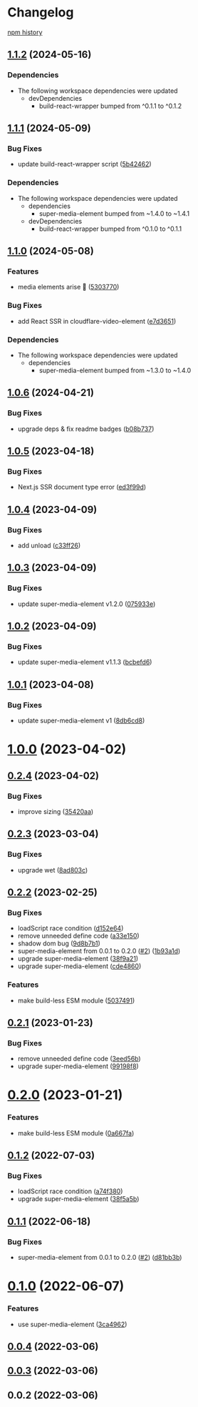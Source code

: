 # Changelog

[npm history][1]

[1]: https://www.npmjs.com/package/jwplayer-video-element?activeTab=versions



## [1.1.2](https://github.com/muxinc/media-elements/compare/jwplayer-video-element@1.1.1...jwplayer-video-element@1.1.2) (2024-05-16)


### Dependencies

* The following workspace dependencies were updated
  * devDependencies
    * build-react-wrapper bumped from ^0.1.1 to ^0.1.2

## [1.1.1](https://github.com/muxinc/media-elements/compare/jwplayer-video-element@1.1.0...jwplayer-video-element@1.1.1) (2024-05-09)


### Bug Fixes

* update build-react-wrapper script ([5b42462](https://github.com/muxinc/media-elements/commit/5b42462794192a19b730e7aaabba5646300f0a05))


### Dependencies

* The following workspace dependencies were updated
  * dependencies
    * super-media-element bumped from ~1.4.0 to ~1.4.1
  * devDependencies
    * build-react-wrapper bumped from ^0.1.0 to ^0.1.1

## [1.1.0](https://github.com/muxinc/media-elements/compare/jwplayer-video-element-v1.0.6...jwplayer-video-element@1.1.0) (2024-05-08)


### Features

* media elements arise 🌱 ([5303770](https://github.com/muxinc/media-elements/commit/530377067b9d87b464b3c4eadc93c6b210deac56))


### Bug Fixes

* add React SSR in cloudflare-video-element ([e7d3651](https://github.com/muxinc/media-elements/commit/e7d36517ce2682a6642e3dbcb2e48875678d53bd))


### Dependencies

* The following workspace dependencies were updated
  * dependencies
    * super-media-element bumped from ~1.3.0 to ~1.4.0

## [1.0.6](https://github.com/luwes/jwplayer-video-element/compare/v1.0.5...v1.0.6) (2024-04-21)


### Bug Fixes

* upgrade deps & fix readme badges ([b08b737](https://github.com/luwes/jwplayer-video-element/commit/b08b7375c1953ec0c2d7ccac24511bba85079fd0))


## [1.0.5](https://github.com/luwes/jwplayer-video-element/compare/v1.0.4...v1.0.5) (2023-04-18)


### Bug Fixes

* Next.js SSR document type error ([ed3f99d](https://github.com/luwes/jwplayer-video-element/commit/ed3f99dfa4609970191fe1496a01776add2516a8))



## [1.0.4](https://github.com/luwes/jwplayer-video-element/compare/v1.0.3...v1.0.4) (2023-04-09)


### Bug Fixes

* add unload ([c33ff26](https://github.com/luwes/jwplayer-video-element/commit/c33ff267727eae54bad39158f3157bca738cd12b))



## [1.0.3](https://github.com/luwes/jwplayer-video-element/compare/v1.0.2...v1.0.3) (2023-04-09)


### Bug Fixes

* update super-media-element v1.2.0 ([075933e](https://github.com/luwes/jwplayer-video-element/commit/075933e170769799796281e3a749c2f2b5e1cf9f))



## [1.0.2](https://github.com/luwes/jwplayer-video-element/compare/v1.0.1...v1.0.2) (2023-04-09)


### Bug Fixes

* update super-media-element v1.1.3 ([bcbefd6](https://github.com/luwes/jwplayer-video-element/commit/bcbefd6018ca3bac3744149402519a4f07c0642b))



## [1.0.1](https://github.com/luwes/jwplayer-video-element/compare/v1.0.0...v1.0.1) (2023-04-08)


### Bug Fixes

* update super-media-element v1 ([8db6cd8](https://github.com/luwes/jwplayer-video-element/commit/8db6cd86e2ef3f4ac148c6c38619b2da90deefe0))



# [1.0.0](https://github.com/luwes/jwplayer-video-element/compare/v0.2.4...v1.0.0) (2023-04-02)



## [0.2.4](https://github.com/luwes/jwplayer-video-element/compare/v0.2.3...v0.2.4) (2023-04-02)


### Bug Fixes

* improve sizing ([35420aa](https://github.com/luwes/jwplayer-video-element/commit/35420aa7f74316e298b33b68a397dc0b22c48475))



## [0.2.3](https://github.com/luwes/jwplayer-video-element/compare/v0.2.2...v0.2.3) (2023-03-04)


### Bug Fixes

* upgrade wet ([8ad803c](https://github.com/luwes/jwplayer-video-element/commit/8ad803c35e872adf6cf6e807dc0294319ff8d667))



## [0.2.2](https://github.com/luwes/jwplayer-video-element/compare/v0.1.0...v0.2.2) (2023-02-25)


### Bug Fixes

* loadScript race condition ([d152e64](https://github.com/luwes/jwplayer-video-element/commit/d152e644abb321dfbd35f1e10cae82c339e1e029))
* remove unneeded define code ([a33e150](https://github.com/luwes/jwplayer-video-element/commit/a33e150a7172c51419428aece6a86d48d8687229))
* shadow dom bug ([9d8b7b1](https://github.com/luwes/jwplayer-video-element/commit/9d8b7b12c0b79ef9421d1cd5e7f2a3152ab4bddf))
* super-media-element from 0.0.1 to 0.2.0 ([#2](https://github.com/luwes/jwplayer-video-element/issues/2)) ([1b93a1d](https://github.com/luwes/jwplayer-video-element/commit/1b93a1d3c77ffd8d7f1cc1a8d8bb5396bd940659))
* upgrade super-media-element ([38f9a21](https://github.com/luwes/jwplayer-video-element/commit/38f9a21f10d503d00a0780e325cdaeb5a51397ae))
* upgrade super-media-element ([cde4860](https://github.com/luwes/jwplayer-video-element/commit/cde48602c489a15a901660cd174f13e27bde9928))


### Features

* make build-less ESM module ([5037491](https://github.com/luwes/jwplayer-video-element/commit/5037491ac923d845d2d447d35e32a1257e6f26c2))



## [0.2.1](https://github.com/luwes/jwplayer-video-element/compare/v0.2.0...v0.2.1) (2023-01-23)


### Bug Fixes

* remove unneeded define code ([3eed56b](https://github.com/luwes/jwplayer-video-element/commit/3eed56bda944348a3f31ba4b4f024dc5582152ed))
* upgrade super-media-element ([99198f8](https://github.com/luwes/jwplayer-video-element/commit/99198f8a8c1fe2b895b74d1e97e997e474f65618))



# [0.2.0](https://github.com/luwes/jwplayer-video-element/compare/v0.1.2...v0.2.0) (2023-01-21)


### Features

* make build-less ESM module ([0a667fa](https://github.com/luwes/jwplayer-video-element/commit/0a667fad1f094b5ddd5d8e058bc85202d849c50d))



## [0.1.2](https://github.com/luwes/jwplayer-video-element/compare/v0.1.1...v0.1.2) (2022-07-03)


### Bug Fixes

* loadScript race condition ([a74f380](https://github.com/luwes/jwplayer-video-element/commit/a74f380c232ee577b9dc44895ea3139f775730b0))
* upgrade super-media-element ([38f5a5b](https://github.com/luwes/jwplayer-video-element/commit/38f5a5bac7f5aafd6e98dd24c240bd3c1cc80af1))



## [0.1.1](https://github.com/luwes/jwplayer-video-element/compare/v0.1.0...v0.1.1) (2022-06-18)


### Bug Fixes

* super-media-element from 0.0.1 to 0.2.0 ([#2](https://github.com/luwes/jwplayer-video-element/issues/2)) ([d81bb3b](https://github.com/luwes/jwplayer-video-element/commit/d81bb3bd8ee2711b7cb9c7634f86c98a82cb69d6))



# [0.1.0](https://github.com/luwes/jwplayer-video-element/compare/v0.0.4...v0.1.0) (2022-06-07)


### Features

* use super-media-element ([3ca4962](https://github.com/luwes/jwplayer-video-element/commit/3ca496205c3e5185e5d0fe5141c68584b0be0052))



## [0.0.4](https://github.com/luwes/jwplayer-video-element/compare/v0.0.3...v0.0.4) (2022-03-06)



## [0.0.3](https://github.com/luwes/jwplayer-video-element/compare/v0.0.2...v0.0.3) (2022-03-06)



## 0.0.2 (2022-03-06)
